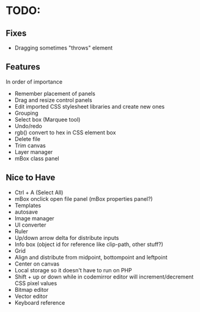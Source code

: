 # TODO:

## Fixes

- Dragging sometimes "throws" element


## Features

In order of importance

- Remember placement of panels
- Drag and resize control panels
- Edit imported CSS stylesheet libraries and create new ones
- Grouping
- Select box (Marquee tool)
- Undo/redo
- rgb() convert to hex in CSS element box
- Delete file
- Trim canvas
- Layer manager
- mBox class panel

## Nice to Have

- Ctrl + A (Select All)
- mBox onclick open file panel (mBox properties panel?)
- Templates
- autosave
- Image manager
- UI converter
- Ruler
- Up/down arrow delta for distribute inputs
- Info box (object id for reference like clip-path, other stuff?)
- Grid
- Align and distribute from midpoint, bottompoint and leftpoint
- Center on canvas
- Local storage so it doesn't have to run on PHP
- Shift + up or down while in codemirror editor will increment/decrement CSS pixel values
- Bitmap editor
- Vector editor
- Keyboard reference
